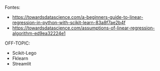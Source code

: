 Fontes:
- https://towardsdatascience.com/a-beginners-guide-to-linear-regression-in-python-with-scikit-learn-83a8f7ae2b4f
- https://towardsdatascience.com/assumptions-of-linear-regression-algorithm-ed9ea32224e1

OFF-TOPIC:
- Scikit-Lego
- Fklearn
- Streamlit
